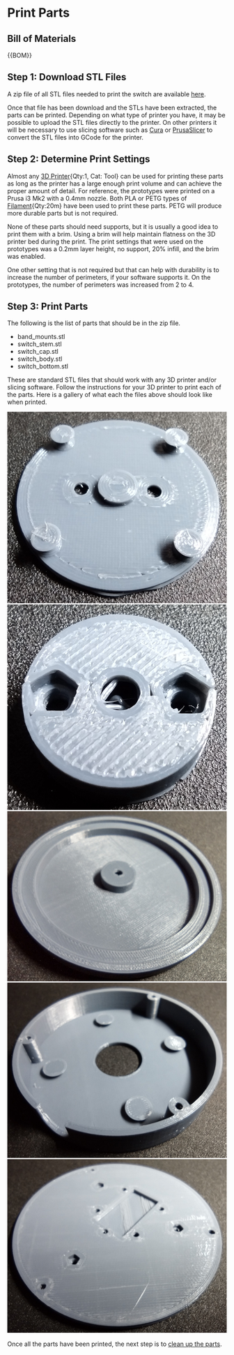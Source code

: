 [3D Printer]:Tools.yaml#3DPrinter
[Filament]:Parts.yaml#Filament
# Print Parts

## Bill of Materials

{{BOM}}

## Step 1: Download STL Files

A zip file of all STL files needed to print the switch are available [here](https://7bindustries.com/static/downloads/push_button_switch/v1/push-button-switch-stl-files.zip).

Once that file has been download and the STLs have been extracted, the parts can be printed. Depending on what type of printer you have, it may be possible to upload the STL files directly to the printer. On other printers it will be necessary to use slicing software such as [Cura](https://ultimaker.com/software/ultimaker-cura) or [PrusaSlicer](https://www.prusa3d.com/page/prusaslicer_424/) to convert the STL files into GCode for the printer.

## Step 2: Determine Print Settings

Almost any [3D Printer]{Qty:1, Cat: Tool} can be used for printing these parts as long as the printer has a large enough print volume and can achieve the proper amount of detail. For reference, the prototypes were printed on a Prusa i3 Mk2 with a 0.4mm nozzle. Both PLA or PETG types of [Filament]{Qty:20m} have been used to print these parts. PETG will produce more durable parts but is not required.

None of these parts should need supports, but it is usually a good idea to print them with a brim. Using a brim will help maintain flatness on the 3D printer bed during the print. The print settings that were used on the prototypes was a 0.2mm layer height, no support, 20% infill, and the brim was enabled.

One other setting that is not required but that can help with durability is to increase the number of perimeters, if your software supports it. On the prototypes, the number of perimeters was increased from 2 to 4.

## Step 3: Print Parts

The following is the list of parts that should be in the zip file.

* band_mounts.stl
* switch_stem.stl
* switch_cap.stl
* switch_body.stl
* switch_bottom.stl

These are standard STL files that should work with any 3D printer and/or slicing software. Follow the instructions for your 3D printer to print each of the parts. Here is a gallery of what each the files above should look like when printed.

![Rubber Band Mounts](../images/mechanical_band_mounts.jpg)
![Switch Stem](../images/mechanical_switch_stem.jpg)
![Switch Cap](../images/mechanical_switch_cap.jpg)
![Switch Body](../images/mechanical_switch_body.jpg)
![Switch Bottom](../images/mechanical_switch_bottom.jpg)

Once all the parts have been printed, the next step is to [clean up the parts](clean_up_prints.md).